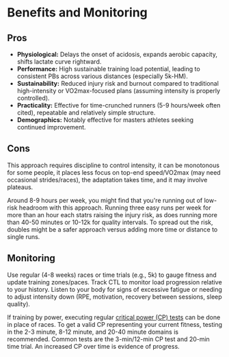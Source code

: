 # Benefits and Monitoring

## Pros
*   **Physiological:** Delays the onset of acidosis, expands aerobic capacity, shifts lactate curve rightward.
*   **Performance:** High sustainable training load potential, leading to consistent PBs across various distances (especially 5k-HM).
*   **Sustainability:** Reduced injury risk and burnout compared to traditional high-intensity or VO2max-focused plans (assuming intensity is properly controlled).
*   **Practicality:** Effective for time-crunched runners (5-9 hours/week often cited), repeatable and relatively simple structure.
*   **Demographics:** Notably effective for masters athletes seeking continued improvement.

## Cons
This approach requires discipline to control intensity, it can be monotonous for some people, it places less focus on top-end speed/VO2max (may need occasional strides/races), the adaptation takes time, and it may involve plateaus.

Around 8-9 hours per week, you might find that you're running out of low-risk headroom with this approach. Running three easy runs per week for more than an hour each statrs raising the injury risk, as does running more than 40-50 minutes or 10-12k for quality intervals. To spread out the risk, doubles might be a safer approach versus adding more time or distance to single runs.

## Monitoring
Use regular (4-8 weeks) races or time trials (e.g., 5k) to gauge fitness and update training zones/paces. Track CTL to monitor load progression relative to your history. Listen to your body for signs of excessive fatigue or needing to adjust intensity down (RPE, motivation, recovery between sessions, sleep quality).

If training by power, executing regular [critical power (CP) tests](https://www.highnorth.co.uk/articles/critical-power-calculator) can be done in place of races. To get a valid CP representing your current fitness, testing in the 2-3 minute, 8-12 minute, and 20-40 minute domains is recommended. Common tests are the 3-min/12-min CP test and 20-min time trial. An increased CP over time is evidence of progress.
